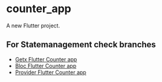 # counter_app

A new Flutter project.

## For Statemanagement check branches

- [Getx Flutter Counter app](https://github.com/Aashish019/Counter-APP/tree/getx)
- [Bloc Flutter Counter app](https://github.com/Aashish019/Counter-APP/tree/bloc)
- [Provider Flutter Counter app](https://github.com/Aashish019/Counter-APP/tree/provider)


